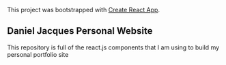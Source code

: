This project was bootstrapped with [Create React App](https://github.com/facebook/create-react-app).

## Daniel Jacques Personal Website

This repository is full of the react.js components that I am using to build my personal portfolio site
